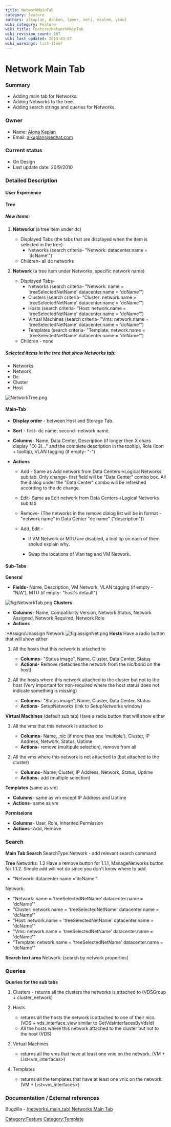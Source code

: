 ```yaml
---
title: NetworkMainTab
category: feature
authors: alkaplan, danken, lpeer, moti, msalem, ykaul
wiki_category: Feature
wiki_title: Feature/NetworkMainTab
wiki_revision_count: 107
wiki_last_updated: 2013-03-07
wiki_warnings: list-item?
---
```


# Network Main Tab

### Summary

*   Adding main tab for Networks.
*   Adding Networks to the tree.
*   Adding search strings and queries for Networks.

### Owner

*   Name: [ Alona Kaplan](User:alkaplan)
*   Email: <alkaplan@redhat.com>

### Current status

*   On Design
*   Last update date: 20/9/2010

### Detailed Description

#### User Experience

#### Tree

##### New items:

1.  **Networks** (a tree item under dc)
    -   Displayed Tabs (the tabs that are displayed when the item is selected in the tree)-
        -   Networks (search criteria- "Network: datacenter.name = 'dcName'")
    -   Children- all dc networks

2.  **Network** (a tree item under Networks, specific network name)
    -   Displayed Tabs-
        -   Networks (search criteria- "Network: name = 'treeSelectedNetName' datacenter.name = 'dcName'")
        -   Clusters (search criteria- "Cluster: network.name = 'treeSelectedNetName' datacenter.name = 'dcName'")
        -   Hosts (search criteria- "Host: network.name = 'treeSelectedNetName' datacenter.name = 'dcName'")
        -   Virtual Machines (search criteria- "Vms: network.name = 'treeSelectedNetName' datacenter.name = 'dcName'")
        -   Templates (search criteria- "Template: network.name = 'treeSelectedNetName' datacenter.name = 'dcName'")
    -   Children - none

##### Selected items in the tree that show Networks tab:

*   Networks
*   Network
*   Dc
*   Cluster
*   Host

![](NetworkTree.png "NetworkTree.png")

#### Main-Tab

*   **Display order** - between Host and Storage Tab.
*   **Sort** - first- dc name, second- network name.
*   **Columns**- Name, Data Center, Description (if longer then X chars display "(X-3)..." and the complete description in the tooltip), Role (icon + tooltip), VLAN tagging (if empty- "-")
*   **Actions**

    * Add - Same as Add network from Data Centers->Logical Networks sub tab. Only change- first field will be "Data Center" combo box. All the dialog under the "Data Center" combo will be refreshed according to the dc change.

    * Edit- Same as Edit network from Data Centers->Logical Networks sub tab

    * Remove- (The networks in the remove dialog list will be in format -"network name" in Data Center "dc name" ("description"))
    * Add, Edit -

        * If VM Network or MTU are disabled, a tool tip on each of them sholud explain why.

        * Swap the locations of Vlan tag and VM Network.

#### Sub-Tabs

**General**

*   **Fields**- Name, Description, VM Network, VLAN tagging (if empty - "N/A"), MTU (if empty- "host's default")

![](NetworkTab.png "fig:NetworkTab.png")
**Clusters**

*   **Columns**- Name, Compatibility Version, Network Status, Network Assigned, Network Required, Network Role
*   **Actions**

:\*Assign/Unassign Network ![](assignNet.png "fig:assignNet.png")
**Hosts**
Have a radio button that will show either

1.  All the hosts that this network is attached to
    -   **Columns**- "Status image", Name, Cluster, Data Center, Status
    -   **Actions**- Remove (detaches the network from the nic/bond on the host)

2.  All the hosts where this network attached to the cluster but not to the host (Very important for non-required where the host status does not indicate something is missing)
    -   **Columns**- "Status image", Name, Cluster, Data Center, Status
    -   **Actions**- SetupNetworks (link to SetupNetworks window)

**Virtual Machines** (default sub tab)
Have a radio button that will show either

1.  All the vms that this network is attached to
    -   **Columns**- Name, ,nic (if more than one 'multiple'), Cluster, IP Address, Network, Status, Uptime
    -   **Actions**- remove (multipule selection), remove from all

2.  All the vms where this network is not attached to (but attached to the cluster)
    -   **Columns**- Name, Cluster, IP Address, Network, Status, Uptime
    -   **Actions**- add (multiple selection)

**Templates** (same as vm)

*   **Columns**- same as vm except IP Address and Uptime
*   **Actions**- same as vm

**Permissions**

*   **Columns**- User, Role, Inherited Permission
*   **Actions**- Add, Remove

### Search

**Main Tab Search**
SearchType.Network - add relevant search command

**Tree**
Networks: 1.2 Have a remove button for 1.1.1, ManageNetworks button for 1.1.2. Simple add will not do since you don't know where to add.

*   "Network: datacenter.name ='dcName'"

Network:

*   "Network: name = 'treeSelectedNetName' datacenter.name = 'dcName'"
*   "Cluster: network.name = 'treeSelectedNetName' datacenter.name = 'dcName'"
*   "Host: network.name = 'treeSelectedNetName' datacenter.name = 'dcName'"
*   "Vms: network.name = 'treeSelectedNetName' datacenter.name = 'dcName'"
*   "Template: network.name = 'treeSelectedNetName' datacenter.name = 'dcName'"

**Search text area**
Network: (search by network properties)

### Queries

**Queries for the sub tabs**

1.  Clusters - returns all the clusters the networks is attached to (VDSGroup + cluster_network)
2.  Hosts
    -   returns all the hosts the network is attached to one of their nics. (VDS + vds_interface_view similar to GetVdsInterfacesByVdsId)
    -   All the hosts where this network attached to the cluster but not to the host (VDS)

3.  Virtual Machines
    -   returns all the vms that have at least one vnic on the network. (VM + List<vm_interfaces>)

4.  Templates
    -   returns all the templates that have at least one vnic on the network. (VM + List<vm_interfaces>)

### Documentation / External references

Bugzilla - [(networks_main_tab) Networks Main Tab](https://bugzilla.redhat.com/858742)

<Category:Feature> <Category:Template>
